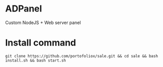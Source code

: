 # ADPanel
Custom NodeJS + Web server panel

# Install command
   `git clone https://github.com/portofoliox/sale.git && cd sale && bash install.sh && bash start.sh`
